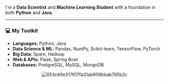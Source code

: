 

I'm a **Data Scientist** and **Machine Learning Student** with a  foundation in both **Python** and **Java**.

---

### 💻 My Toolkit

* **Languages:** Python, Java
* **Data Science & ML:** Pandas, NumPy, Scikit-learn, TensorFlow, PyTorch
* **Big Data:** Spark, Hadoop
* **Web & APIs:** Flask, Spring Boot
* **Databases:** PostgreSQL, MySQL, MongoDB


 

<div align="center">
  
 ![053c69e317617fa31ab909bbab765b2c](https://github.com/user-attachments/assets/d3a046c3-c71f-4d45-9c47-efdfb27279a5) 
 
</div>
